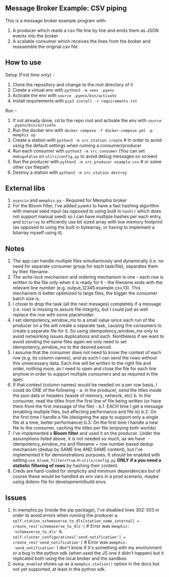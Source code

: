 ## Message Broker Example: CSV piping

This is a message broker example program with-

1. A producer which reads a csv file line by line and emits them as JSON events into the broker
2. A scalable consumer which receives the lines from the broker and reassemble the original csv file

## How to use

Setup (First time only) -

1. Clone the repository and change to the root directory of it
2. Create a virtual env with `python3 -m venv .pyenv`
3. Activate the env with `source .pyenv/bin/activate`
4. Install requirements with `pip3 install -r requirements.txt`

Run -

1. If not already done, cd to the repo root and activate the env with `source .pyenv/bin/activate`
2. Run the docker env with `docker compose -f docker-compose.yml -p memphis up`
3. Create a station with `python3 -m src.station create` # In order to avoid using the default settings when running a consumer/producer
4. Run each consumer with `python3 -m src.consumer`
   (You can set `debug=False` on `utils/config.py` to avoid debug messages on screen)
5. Run the producer with `python3 -m src.producer example.csv` # or some other csv filepath
6. Destroy a station with `python3 -m src.station destroy`

## External libs

1. `asyncio` and `memphis-py` - Required for Memphis broker
2. For the Bloom filter, I've added `pymmh3` to have a fast hashing algorithm with manual seed input (as opposed to using built in `hash()` which does not support manual seed) so I can have multiple hashes per each entry, and `bitarray` to efficiently use bit sized array with low memory footprint (as opposed to using the built in bytearray, or having to implement a bitarray myself using it).

## Notes

1. The app can handle multiple files simultaniously and dynamically (i.e. no need for separate consumer group for each task/file), separates them by their filename.
2. The write-lock mechanism and ordering mechanism is one - each row is written to the file only when it is ready for it - the filename ends with the relevant line number (e.g. output_12345.example.csv.13). This mechanism is better optimized to large files, the bigger the consumer batch size is.
3. I chose to drop the task (all the next mesages) completely if a message (i.e. row) is missing to assure file integrity, but I could just as well replace the row with some placeholder.
4. I set idempotency_window_ms to a small value since each run of the producer on a file will create a separate task, causing the consumers to create a separate file for it. So using idempotency_window_ms only to avoid networking issues duplications and such. Nontheless if we want to avoid sending the same files again we only need to set idempotency_window_ms to the desired period.
5. I assume that the consumer does not need to know the context of each row (e.g. its column names), and as such I can send the rows without this unnecessary data. Each line will be written to the right file and order, nothing more, as I need to open and close the file for each line anyhow in order to support multiple consumers and as required in the spec.
6. If that context (column names) would be needed on a per row basis, I could do ONE of the following -
   a. In the producer, send the titles inside the json data or headers (waste of memory, network, etc)
   b. In the consumer, read the titles from the first line of file being written (or have them from the first message of the file) -
   b.1. EACH time I get a message (enabling multiple files, but affecting performance and file io)
   b.2. On the first time I handle a file (designing the app to support only a single file at a time, better performance)
   b.3. On the first time I handle a new file to the consumer, caching the titles per file (enjoying both worlds)
7. I've implemented a **Bloom filter** and used it on the producer. Under the assumptions listed above, it is not needed so much, as we have idempotency_window_ms and filename + row number based dedup mechanism (dedup by SAME line AND SAME content), but I've implemented it for demonstrations purposes. It should be enabled with setting `use_bloom_filter=True` in `utils/config.py` **ONLY if a you need a statistic filtering of rows** by hashing their content.
8. Creds are hard-coded for simplicity and minimum dependencies but of course these would be handled as env vars in a prod scenario, maybe using dotenv file for development/build envs.

## Issues

1. In memphis.py (inside the pip package), I've disabled lines 302-303 in order to avoid errors when running the producer
   a. `self.station_schemaverse_to_dls[station_name_internal] = create_res['schemaverse_to_dls']` # Error was `memphis: 'schemaverse_to_dls'`
   b. `self.cluster_configurations['send_notification'] = create_res['send_notification']` # Error was `memphis: 'send_notification'`
   I don't know if it's something with my environment or a bug in the python sdk (when used the JS one it didn't happen) but it replicated both using the local broker and the sandbox.
2. `dedup_enabled` shows up as a `memphis.station()` option in the docs but not yet supported, at least in the python sdk.

